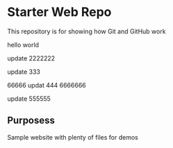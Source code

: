# Starter Web Repo

This repository is for showing how Git and GitHub work


hello world

update 2222222

update 333

66666
updat 444 6666666

update 555555

## Purposess

Sample website with plenty of files for demos